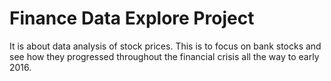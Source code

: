 # Finance Data Explore Project

It is about data analysis of stock prices. This is to focus on bank stocks and see how they progressed throughout the financial crisis all the way to early 2016.
